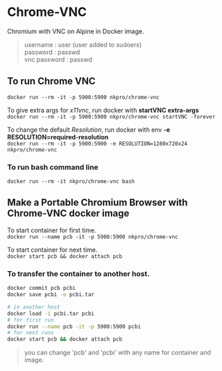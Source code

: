 # Chrome-VNC
Chromium with VNC on Alpine in Docker image.

> username : user (user added to sudoers)  
> password : passwd  
> vnc password : passwd  

## To run Chrome VNC
`docker run --rm -it -p 5900:5900 nkpro/chrome-vnc`

To give extra args for *x11vnc*, run docker with **startVNC extra-args**  
`docker run --rm -it -p 5900:5900 nkpro/chrome-vnc startVNC -forever`

To change the default *Resolution*, run docker with env **-e RESOLUTION=required-resolution**  
`docker run --rm -it -p 5900:5900 -e RESOLUTION=1280x720x24 nkpro/chrome-vnc`

### To run bash command line
`docker run --rm -it nkpro/chrome-vnc bash`

## Make a Portable Chromium Browser with Chrome-VNC docker image
To start container for first time.  
`docker run --name pcb -it -p 5900:5900 nkpro/chrome-vnc`  

To start container for next time.  
`docker start pcb && docker attach pcb`

### To transfer the container to another host.  
```bash
docker commit pcb pcbi
docker save pcbi -o pcbi.tar

# in another host
docker load -i pcbi.tar pcbi
# for first run
docker run --name pcb -it -p 5900:5900 pcbi
# for next runs
docker start pcb && docker attach pcb
```
> you can change 'pcb' and 'pcbi' with any name for container and image.  
